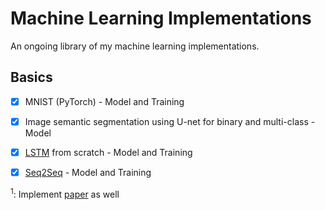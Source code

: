 # Machine Learning Implementations
An ongoing library of my machine learning implementations.

## Basics
- [x] MNIST (PyTorch) - Model and Training
- [x] Image semantic segmentation using U-net for binary and multi-class - Model
- [x] [LSTM](nlp/lstm) from scratch - Model and Training
- [x] [Seq2Seq](nlp/seq2seq) - Model and Training


<sup>1</sup>: Implement [paper](https://arxiv.org/pdf/2104.00678v1.pdf) as well
